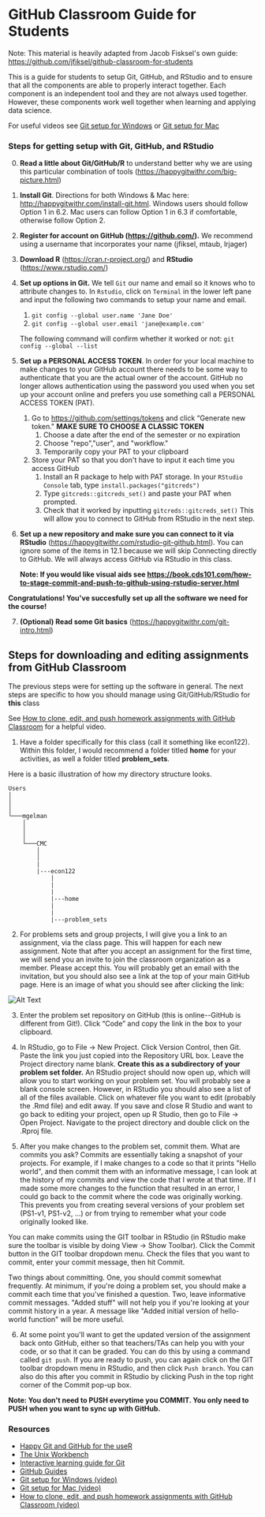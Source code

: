# GitHub Classroom Guide for Students

Note: This material is heavily adapted from Jacob Fisksel's own guide: https://github.com/jfiksel/github-classroom-for-students

This is a guide for students to setup Git, GitHub, and RStudio and to ensure that all the components are able to properly interact together. Each component is an independent tool and they are not always used together. However, these components work well together when learning and applying data science. 

For useful videos see [Git setup for Windows](https://youtu.be/F_fPEMnr1OQ) or [Git setup for Mac](https://www.youtube.com/watch?v=kbmSZwK0k-A&t)

### Steps for getting setup with Git, GitHub, and RStudio
0. **Read a little about Git/GitHub/R** to understand better why we are using this particular combination of tools (https://happygitwithr.com/big-picture.html)
1. **Install Git**. Directions for both Windows & Mac here: http://happygitwithr.com/install-git.html. Windows users should follow Option 1 in 6.2. Mac users can follow Option 1 in 6.3 if comfortable, otherwise follow Option 2. 

2. **Register for account on GitHub (https://github.com/).** We recommend using a username that incorporates your name (jfiksel, mtaub, lrjager)

3. **Download R** (https://cran.r-project.org/) and **RStudio** (https://www.rstudio.com/)

4. **Set up options in Git.** We tell `Git` our name and email so it knows who to attribute changes to. In `Rstudio`, click on `Terminal` in the lower left pane and input the following two commands to setup your name and email.

    1.  `git config --global user.name 'Jane Doe'`
    2.  `git config --global user.email 'jane@example.com'`

    The following command will confirm whether it worked or not: `git config --global --list`

5. **Set up a PERSONAL ACCESS TOKEN**. In order for your local machine to make changes to your GitHub account there needs to be some way to authenticate that you are the actual owner of the account. GitHub no longer allows authentication using the password you used when you set up your account online and prefers you use something call a PERSONAL ACCESS TOKEN (PAT). 
    1. Go to https://github.com/settings/tokens and click “Generate new token." **MAKE SURE TO CHOOSE A CLASSIC TOKEN**
        1. Choose a date after the end of the semester or no expiration
        2. Choose "repo","user", and "workflow." 
        3. Temporarily copy your PAT to your clipboard
    2. Store your PAT so that you don't have to input it each time you access GitHub
        1. Install an R package to help with PAT storage. In your `RStudio Console` tab, type `install.packages("gitcreds")`
        2. Type `gitcreds::gitcreds_set()` and paste your PAT when prompted. 
        3. Check that it worked by inputting `gitcreds::gitcreds_set()` This will allow you to connect to GitHub from RStudio in the next step.

6. **Set up a new repository and make sure you can connect to it via RStudio** (https://happygitwithr.com/rstudio-git-github.html). You can ignore some of the items in 12.1 because we will skip Connecting directly to GitHub. We will always access GitHub via RStudio in this class. 

    **Note: If you would like visual aids see https://book.cds101.com/how-to-stage-commit-and-push-to-github-using-rstudio-server.html**

**Congratulations! You've succesfully set up all the software we need for the course!**

7. **(Optional) Read some Git basics** (https://happygitwithr.com/git-intro.html)

## Steps for downloading and editing assignments from GitHub Classroom

The previous steps were for setting up the software in general. The next steps are specific to how you should manage using Git/GitHub/RStudio for **this** class

See [How to clone, edit, and push homework assignments with GitHub Classroom](https://youtu.be/pAcMgGbCtQw) for a helpful video.

1. Have a folder specifically for this class (call it something like econ122). Within this folder, I would recommend a folder titled **home** for your activities, as well a folder titled **problem_sets**.

Here is a basic illustration of how my directory structure looks.

```
Users
│
│
│
└───mgelman
    │
    │
    │
    └───CMC
        │
        │
        |
        |---econ122
            |
            |
            |
            |---home
            |
            |
            |---problem_sets

```

2.  For problems sets and group projects, I will give you a link to an assignment, via the class page. This will happen for each new assignment. Note that after you accept an assignment for the first time, we will send you an invite to join the classroom organization as a member. Please accept this. You will probably get an email with the invitation, but you should also see a link at the top of your main GitHub page. Here is an image of what you should see after clicking the link:

![Alt Text](img/accept-assignment.png)

3. Enter the problem set repository on GitHub (this is online--GitHub is different from Git!). Click “Code” and copy the link in the box to your clipboard.

4.  In RStudio, go to File -> New Project. Click Version Control, then Git. Paste the link you just copied into the Repository URL box. Leave the Project directory name blank. **Create this as a subdirectory of your problem set folder.** An RStudio project should now open up, which will allow you to start working on your problem set. You will probably see a blank console screen. However, in RStudio you should also see a list of all of the files available. Click on whatever file you want to edit (probably the .Rmd file) and edit away. If you save and close R Studio and want to go back to editing your project, open up R Studio, then go to File -> Open Project. Navigate to the project directory and double click on the .Rproj file.

5.  After you make changes to the problem set, commit them. What are commits you ask? Commits are essentially taking a snapshot of your projects. For example, if I make changes to a code so that it prints "Hello world", and then commit them with an informative message, I can look at the history of my commits and view the code that I wrote at that time. If I made some more changes to the function that resulted in an error, I could go back to the commit where the code was originally working. This prevents you from creating several versions of your problem set (PS1-v1, PS1-v2, ...) or from trying to remember what your code originally looked like.

You can make commits using the GIT toolbar in RStudio (in RStudio make sure the toolbar is visible by doing View -> Show Toolbar). Click the Commit button in the GIT toolbar dropdown menu. Check the files that you want to commit, enter your commit message, then hit Commit. 

Two things about committing. One, you should commit somewhat frequently. At minimum, if you're doing a problem set, you should make a commit each time that you've finished a question. Two, leave informative commit messages. "Added stuff" will not help you if you're looking at your commit history in a year. A message like "Added initial version of hello-world function" will be more useful.

6.  At some point you'll want to get the updated version of the assignment back onto GitHub, either so that teachers/TAs can help you with your code, or so that it can be graded. You can do this by using a command called `git push`. If you are ready to push, you can again click on the GIT toolbar dropdown menu in RStudio, and then click `Push branch`. You can also do this after you commit in RStudio by clicking Push in the top right corner of the Commit pop-up box.

**Note: You don't need to PUSH everytime you COMMIT. You only need to PUSH when you want to sync up with GitHub.**

### Resources
* [Happy Git and GitHub for the useR](http://happygitwithr.com/)
* [The Unix Workbench](http://seankross.com/the-unix-workbench/)
* [Interactive learning guide for Git](http://learngitbranching.js.org/)
* [GitHub Guides](https://guides.github.com/)
* [Git setup for Windows (video)](https://youtu.be/F_fPEMnr1OQ)
* [Git setup for Mac (video)](https://www.youtube.com/watch?v=kbmSZwK0k-A&t)
* [How to clone, edit, and push homework assignments with GitHub Classroom (video)](https://youtu.be/pAcMgGbCtQw)
